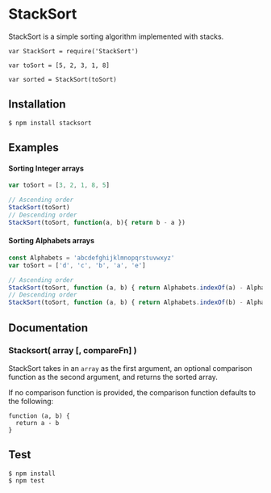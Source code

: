 
# StackSort

StackSort is a simple sorting algorithm implemented with stacks.

```
var StackSort = require('StackSort')

var toSort = [5, 2, 3, 1, 8]

var sorted = StackSort(toSort)

```

## Installation
```
$ npm install stacksort
```

## Examples
#### Sorting Integer arrays
``` javascript
var toSort = [3, 2, 1, 8, 5]

// Ascending order
StackSort(toSort)
// Descending order
StackSort(toSort, function(a, b){ return b - a })
```

#### Sorting Alphabets arrays
``` javascript
const Alphabets = 'abcdefghijklmnopqrstuvwxyz'
var toSort = ['d', 'c', 'b', 'a', 'e']

// Ascending order
StackSort(toSort, function (a, b) { return Alphabets.indexOf(a) - Alphabets.indexOf(b) })
// Descending order
StackSort(toSort, function (a, b) { return Alphabets.indexOf(b) - Alphabets.indexOf(a) })
```

## Documentation

### Stacksort( array [, compareFn] )

StackSort takes in an `array` as the first argument, an optional comparison function as the second argument, and returns the sorted array.  

If no comparison function is provided, the comparison function defaults to the following:
```
function (a, b) {
  return a - b
}
```

## Test
```
$ npm install
$ npm test
```

